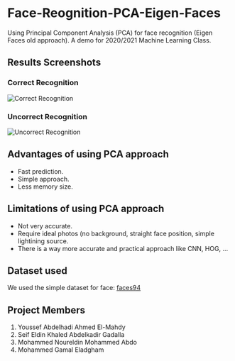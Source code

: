 # Face-Reognition-PCA-Eigen-Faces
Using Principal Component Analysis (PCA) for face recognition (Eigen Faces old approach). A demo for 2020/2021 Machine Learning Class. 

## Results Screenshots 
### Correct Recognition 

![Correct Recognition](https://cdn.discordapp.com/attachments/922801739596443658/930129624887865354/Testing_Correct.jpg)


### Uncorrect Recognition 

![Uncorrect Recognition](https://cdn.discordapp.com/attachments/922801739596443658/930129635755327488/Testing_Uncorrect.jpg)


## Advantages of using PCA approach 
- Fast prediction. 
- Simple approach. 
- Less memory size. 

## Limitations of using PCA approach 
- Not very accurate. 
- Require ideal photos (no background, straight face position, simple lightining source. 
- There is a way more accurate and practical approach like CNN, HOG, ...

## Dataset used 
We used the simple dataset for face: [faces94](https://cmp.felk.cvut.cz/~spacelib/faces/faces94.html)

## Project Members 
1. Youssef Abdelhadi Ahmed El-Mahdy 
2. Seif Eldin Khaled Abdelkadir Gadalla
3. Mohammed Noureldin Mohammed Abdo 
4. Mohammed Gamal Eladgham

